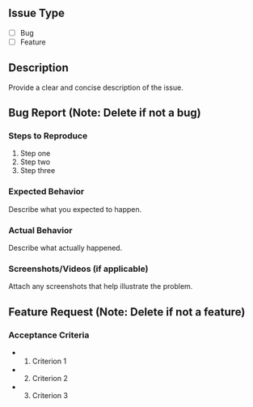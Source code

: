 ## Issue Type
- [ ] Bug
- [ ] Feature

## Description
Provide a clear and concise description of the issue.

## Bug Report (Note: Delete if not a bug)
### Steps to Reproduce
1. Step one
2. Step two
3. Step three

### Expected Behavior
Describe what you expected to happen.

### Actual Behavior
Describe what actually happened.

### Screenshots/Videos (if applicable)
Attach any screenshots that help illustrate the problem.

## Feature Request (Note: Delete if not a feature)
### Acceptance Criteria
- 1. Criterion 1
- 2. Criterion 2
- 3. Criterion 3
